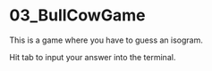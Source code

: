 # 03_BullCowGame

This is a game where you have to guess an isogram.

Hit tab to input your answer into the terminal.
